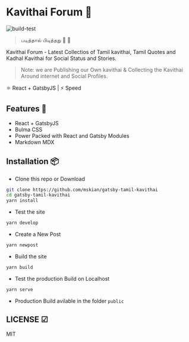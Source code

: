 # Kavithai Forum 💚  

![build-test](https://github.com/mskian/gatsby-tamil-kavithai/workflows/build-test/badge.svg)  

> படித்தால் பிடித்தது 📕 💚  

Kavithai Forum - Latest Collectios of Tamil kavithai, Tamil Quotes and Kadhal Kavithai for Social Status and Stories.  

> Note: we are Publishing our Own kavithai & Collecting the Kavithai Around internet and Social Profiles.  

⚛ React + GatsbyJS | ⚡ Speed  

## Features 🍔

- React + GatsbyJS
- Bulma CSS
- Power Packed with React and Gatsby Modules
- Markdown MDX

## Installation 📦

- Clone this repo or Download

```sh
git clone https://github.com/mskian/gatsby-tamil-kavithai
cd gatsby-tamil-kavithai
yarn install
```

- Test the site

```sh
yarn develop
```

- Create a New Post

```sh
yarn newpost
```

- Build the site

```sh
yarn build
```

- Test the production Build on Localhost

```sh
yarn serve
```

- Production Build avilable in the folder `public`

## LICENSE ☑

MIT
